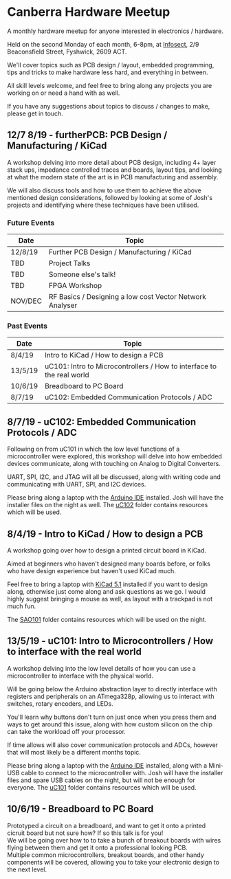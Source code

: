 # Canberra Hardware Meetup
A monthly hardware meetup for anyone interested in electronics / hardware. 

Held on the second Monday of each month, 6-8pm, at [Infosect](https://www.infosectcbr.com.au), 2/9 Beaconsfield Street, Fyshwick, 2609 ACT.  

We'll cover topics such as PCB design / layout, embedded programming, tips and tricks to make hardware less hard, and everything in between.   

All skill levels welcome, and feel free to bring along any projects you are working on or need a hand with as well.  

If you have any suggestions about topics to discuss / changes to make, please get in touch.

## 12/7 8/19 - furtherPCB: PCB Design / Manufacturing / KiCad

A workshop delving into more detail about PCB design, including 4+ layer stack ups, impedance controlled traces and boards, layout tips, and looking at what the modern state of the art is in PCB manufacturing and assembly.

We will also discuss tools and how to use them to achieve the above mentioned design considerations, followed by looking at some of Josh's projects and identifying where these techniques have been utilised.

### Future Events 

|Date|Topic|
|-|-|
|12/8/19|Further PCB Design / Manufacturing / KiCad|
|TBD|Project Talks|
|TBD|Someone else's talk!|
|TBD|FPGA Workshop|
|NOV/DEC| RF Basics / Designing a low cost Vector Network Analyser|

### Past Events

|Date|Topic|
|-|-|
|8/4/19|Intro to KiCad / How to design a PCB|
|13/5/19|uC101: Intro to Microcontrollers / How to interface to the real world|
|10/6/19|Breadboard to PC Board|
|8/7/19|uC102: Embedded Communication Protocols / ADC|

## 8/7/19 - uC102: Embedded Communication Protocols / ADC

Following on from uC101 in which the low level functions of a microcontroller were explored, this workshop will delve into how embedded devices communicate, along with touching on Analog to Digital Converters. 

UART, SPI, I2C, and JTAG will all be discussed, along with writing code and communicating with UART, SPI, and I2C devices.

Please bring along a laptop with the [Arduino IDE](https://www.arduino.cc/en/main/software) installed. 
Josh will have the installer files on the night as well. 
The [uC102](/uC102) folder contains resources which will be used.

## 8/4/19 - Intro to KiCad / How to design a PCB

A workshop going over how to design a printed circuit board in KiCad.  

Aimed at beginners who haven't designed many boards before, or folks who have design experience but haven't used KiCad much.  

Feel free to bring a laptop with [KiCad 5.1](http://kicad-pcb.org/download/) installed if you want to design along, otherwise just come along and ask questions as we go. I would highly suggest bringing a mouse as well, as layout with a trackpad is not much fun. 

The [SAO101](/SAO101) folder contains resources which will be used on the night.

## 13/5/19 - uC101: Intro to Microcontrollers / How to interface with the real world

A workshop delving into the low level details of how you can use a microcontroller to interface with the physical world.   

Will be going below the Arduino abstraction layer to directly interface with registers and peripherals on an ATmega328p, allowing us to interact with switches, rotary encoders, and LEDs.   

You'll learn why buttons don't turn on just once when you press them and ways to get around this issue, along with how custom silicon on the chip can take the workload off your processor. 

If time allows will also cover communication protocols and ADCs, however that will most likely be a different months topic. 

Please bring along a laptop with the [Arduino IDE](https://www.arduino.cc/en/main/software) installed, along with a Mini-USB cable to connect to the microcontroller with. 
Josh will have the installer files and spare USB cables on the night, but will not be enough for everyone. 
The [uC101](/uC101) folder contains resources which will be used.

## 10/6/19 - Breadboard to PC Board

Prototyped a circuit on a breadboard, and want to get it onto a printed cicruit board but not sure how? If so this talk is for you!  
We will be going over how to to take a bunch of breakout boards with wires flying between them and get it onto a professional looking PCB.  
Multiple common microcontrollers, breakout boards, and other handy components will be covered, allowing you to take your electronic design to the next level. 